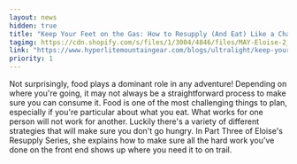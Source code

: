 ```yaml
---
layout: news
hidden: true
title: "Keep Your Feet on the Gas: How to Resupply (And Eat) Like a Champ on a Thru Hike, part 3"
tagimg: https://cdn.shopify.com/s/files/1/3004/4846/files/MAY-Eloise-2_2048x2048.jpg?v=1621264150
link: "https://www.hyperlitemountaingear.com/blogs/ultralight/keep-your-feet-on-the-gas-how-to-resupply-like-a-champ-on-a-thru-hike-part-3"
priority: 1
---
```


Not surprisingly, food plays a dominant role in any adventure! Depending on where you're going, it may not always be a straightforward process to make sure you can consume it. Food is one of the most challenging things to plan, especially if you're particular about what you eat. What works for one person will not work for another. Luckily there's a variety of different strategies that will make sure you don't go hungry. In Part Three of Eloise's Resupply Series, she explains how to make sure all the hard work you've done on the front end shows up where you need it to on trail. 

